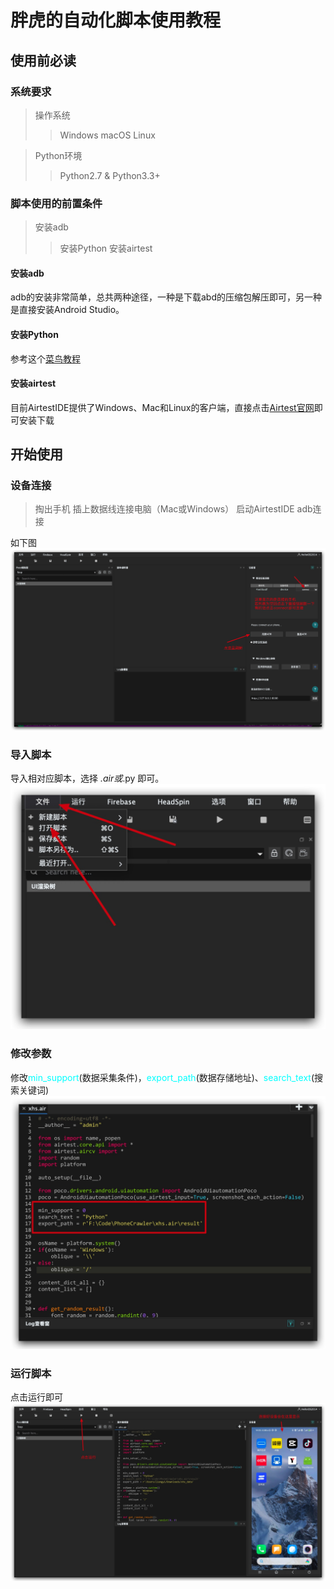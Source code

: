 # 胖虎的自动化脚本使用教程

## 使用前必读

### 系统要求

> 操作系统
>>Windows
>>macOS
>>Linux

>Python环境
>>Python2.7 & Python3.3+

### 脚本使用的前置条件

> 安装adb
> > 安装Python
> > 安装airtest

#### 安装adb

adb的安装非常简单，总共两种途径，一种是下载abd的压缩包解压即可，另一种是直接安装Android Studio。

#### 安装Python

参考这个[菜鸟教程](https://www.runoob.com/python/python-install.html)

#### 安装airtest

目前AirtestIDE提供了Windows、Mac和Linux的客户端，直接点击[Airtest官网](https://airtest.netease.com/)即可安装下载

## 开始使用

### 设备连接

> 掏出手机
> 插上数据线连接电脑（Mac或Windows）
> 启动AirtestIDE
> adb连接

如下图
![连接示意图](img/connect.jpg)

### 导入脚本

导入相对应脚本，选择 *.air或*.py 即可。
![导入脚本](img/import_script.jpg)

### 修改参数

修改<font color= #00FFFF>min_support</font>(数据采集条件)，<font color= #00FFFF>export_path</font>(数据存储地址)、<font color= #00FFFF>search_text</font>(搜索关键词)
![修改参数](img/changed_param.jpg)

### 运行脚本

点击运行即可
![运行脚本](img/run_script.jpg)
